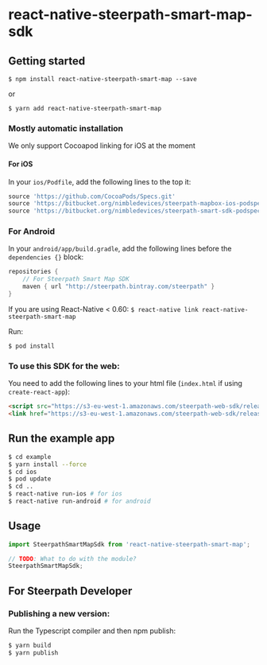 # react-native-steerpath-smart-map-sdk

## Getting started

`$ npm install react-native-steerpath-smart-map --save`

or 

`$ yarn add react-native-steerpath-smart-map`

### Mostly automatic installation

We only support Cocoapod linking for iOS at the moment

#### For iOS

In your `ios/Podfile`, add the following lines to the top it:

```ruby
source 'https://github.com/CocoaPods/Specs.git'
source 'https://bitbucket.org/nimbledevices/steerpath-mapbox-ios-podspec.git'
source 'https://bitbucket.org/nimbledevices/steerpath-smart-sdk-podspec.git'
```

### For Android

In your `android/app/build.gradle`, add the following lines before the
`dependencies {}` block:

```gradle
repositories {
    // For Steerpath Smart Map SDK
    maven { url "http://steerpath.bintray.com/steerpath" }
}
```

If you are using React-Native < 0.60:
`$ react-native link react-native-steerpath-smart-map`

Run:

`$ pod install`

### To use this SDK for the web:

You need to add the following lines to your html file (`index.html` if using
`create-react-app`):

```html
<script src="https://s3-eu-west-1.amazonaws.com/steerpath-web-sdk/releases/smart/1.0.14/steerpath-smart-1.0.14.min.js"></script>
<link href="https://s3-eu-west-1.amazonaws.com/steerpath-web-sdk/releases/smart/1.0.14/steerpath-smart-1.0.14.css" rel="stylesheet">
```

## Run the example app

```bash
$ cd example
$ yarn install --force
$ cd ios
$ pod update
$ cd ..
$ react-native run-ios # for ios
$ react-native run-android # for android
```

## Usage
```javascript
import SteerpathSmartMapSdk from 'react-native-steerpath-smart-map';

// TODO: What to do with the module?
SteerpathSmartMapSdk;
```

## For Steerpath Developer

### Publishing a new version:

Run the Typescript compiler and then npm publish:

```bash
$ yarn build
$ yarn publish
```


